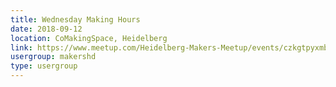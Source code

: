 ```yaml
---
title: Wednesday Making Hours
date: 2018-09-12
location: CoMakingSpace, Heidelberg
link: https://www.meetup.com/Heidelberg-Makers-Meetup/events/czkgtpyxmbqb/
usergroup: makershd
type: usergroup
---
```

